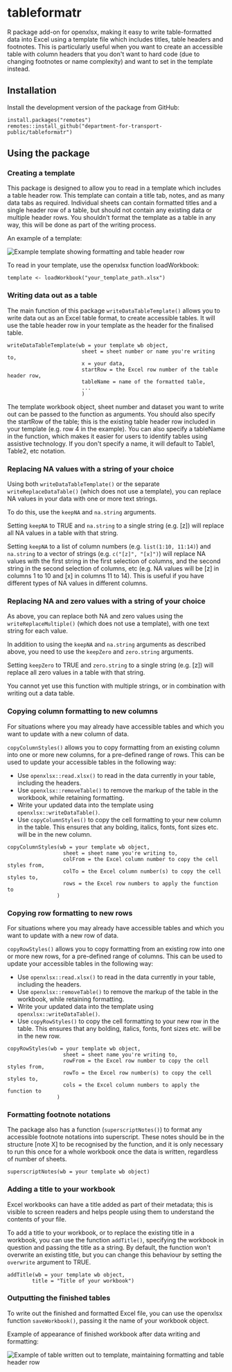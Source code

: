 # tableformatr

R package add-on for openxlsx, making it easy to write table-formatted data into Excel using a template file which includes titles, table headers and footnotes. This is particularly useful when you want to create an accessible table with column headers that you don't want to hard code (due to changing footnotes or name complexity) and want to set in the template instead.

## Installation

Install the development version of the package from GitHub:

```
install.packages("remotes")
remotes::install_github("department-for-transport-public/tableformatr")
```

## Using the package

### Creating a template

This package is designed to allow you to read in a template which includes a table header row. This template can contain a title tab, notes, and as many data tabs as required. Individual sheets can contain formatted titles and a single header row of a table, but should not contain any existing data or multiple header rows. You shouldn't format the template as a table in any way, this will be done as part of the writing process.

An example of a template:

![Example template showing formatting and table header row](img/template_screenshot.png)

To read in your template, use the openxlsx function loadWorkbook:

```
template <- loadWorkbook("your_template_path.xlsx") 
```

### Writing data out as a table

The main function of this package `writeDataTableTemplate()` allows you to write data out as an Excel table format, to create accessible tables. It will use the table header row in your template as the header for the finalised table.

```
writeDataTableTemplate(wb = your template wb object,
                        sheet = sheet number or name you're writing to,
                        x = your data,
                        startRow = the Excel row number of the table header row,
                        tableName = name of the formatted table,
                        ...
                        )
```

The template workbook object, sheet number and dataset you want to write out can be passed to the function as arguments. You should also specify the startRow of the table; this is the existing table header row included in your template (e.g. row 4 in the example). You can also specify a tableName in the function, which makes it easier for users to identify tables using assistive technology. If you don't specify a name, it will default to Table1, Table2, etc notation.

### Replacing NA values with a string of your choice

Using both `writeDataTableTemplate()` or the separate `writeReplaceDataTable()` (which does not use a template), you can replace NA values in your data with one or more text strings.

To do this, use the `keepNA` and `na.string` arguments.

Setting `keepNA` to TRUE and `na.string` to a single string (e.g. [z]) will replace all NA values in a table with that string.

Setting `keepNA` to a list of column numbers (e.g. `list(1:10, 11:14)`) and `na.string` to a vector of strings (e.g. `c("[z]", "[x]")`) will replace NA values with the first string in the first selection of columns, and the second string in the second selection of columns, etc (e.g. NA values will be [z] in columns 1 to 10 and [x] in columns 11 to 14). This is useful if you have different types of NA values in different columns.

### Replacing NA and zero values with a string of your choice

As above, you can replace both NA and zero values using the `writeReplaceMultiple()` (which does not use a template), with one text string for each value.

In addition to using the `keepNA` and `na.string` arguments as described above, you need to use the `keepZero` and `zero.string` arguments.

Setting `keepZero` to TRUE and `zero.string` to a single string (e.g. [z]) will replace all zero values in a table with that string.

You cannot yet use this function with multiple strings, or in combination with writing out a data table.

### Copying column formatting to new columns

For situations where you may already have accessible tables and which you want to update with a new column of data.

`copyColumnStyles()` allows you to copy formatting from an existing column into one or more new columns, for a pre-defined range of rows. This can be used to update your accessible tables in the following way:

* Use `openxlsx::read.xlsx()` to read in the data currently in your table, including the headers. 
* Use `openxlsx::removeTable()` to remove the markup of the table in the workbook, while retaining formatting. 
* Write your updated data into the template using `openxlsx::writeDataTable()`.
* Use `copyColumnStyles()` to copy the cell formatting to your new column in the table. This ensures that any bolding, italics, fonts, font sizes etc. will be in the new column.

```
copyColumnStyles(wb = your template wb object,
                  sheet = sheet name you're writing to,
                  colFrom = the Excel column number to copy the cell styles from,
                  colTo = the Excel column number(s) to copy the cell styles to,
                  rows = the Excel row numbers to apply the function to
                )
```

### Copying row formatting to new rows

For situations where you may already have accessible tables and which you want to update with a new row of data.

`copyRowStyles()` allows you to copy formatting from an existing row into one or more new rows, for a pre-defined range of columns. This can be used to update your accessible tables in the following way:

* Use `openxlsx::read.xlsx()` to read in the data currently in your table, including the headers. 
* Use `openxlsx::removeTable()` to remove the markup of the table in the workbook, while retaining formatting. 
* Write your updated data into the template using `openxlsx::writeDataTable()`.
* Use `copyRowStyles()` to copy the cell formatting to your new row in the table. This ensures that any bolding, italics, fonts, font sizes etc. will be in the new row.

```
copyRowStyles(wb = your template wb object,
                  sheet = sheet name you're writing to,
                  rowFrom = the Excel row number to copy the cell styles from,
                  rowTo = the Excel row number(s) to copy the cell styles to,
                  cols = the Excel column numbers to apply the function to
                )
```


### Formatting footnote notations

The package also has a function (`superscriptNotes()`) to format any accessible footnote notations into superscript. These notes should be in the structure [note X] to be recognised by the function, and it is only necessary to run this once for a whole workbook once the data is written, regardless of number of sheets.

```
superscriptNotes(wb = your template wb object)
```

### Adding a title to your workbook

Excel workbooks can have a title added as part of their metadata; this is visible to screen readers and helps people using them to understand the contents of your file.

To add a title to your workbook, or to replace the existing title in a workbook, you can use the function `addTitle()`, specifying the workbook in question and passing the title as a string. By default, the function won't overwrite an existing title, but you can change this behaviour by setting the `overwrite` argument to TRUE.

```
addTitle(wb = your template wb object,
        title = "Title of your workbook")
```



### Outputting the finished tables

To write out the finished and formatted Excel file, you can use the openxlsx function `saveWorkbook()`, passing it the name of your workbook object.

Example of appearance of finished workbook after data writing and formatting:

![Example of table written out to template, maintaining formatting and table header row](img/output_screenshot.png)

